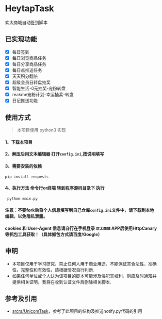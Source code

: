 # HeytapTask
欢太商城自动签到脚本


## 已实现功能

* [x] 每日签到
* [x] 每日浏览商品任务
* [x] 每日分享商品任务
* [x] 每日点推送任务
* [x] 天天积分翻倍
* [x] 超级会员日转盘抽奖
* [x] 智能生活-0元抽奖-宠粉转盘
* [x] reakme宠粉计划-幸运抽奖-转盘
* [x] 日记推送功能

## 使用方式
> 本项目使用 python3 实现
#### 1、下载本项目
#### 2、解压后用文本编辑器 打开`config.ini`,按说明填写
#### 3、需要安装的依赖
```
pip install requests 
```
#### 4、执行方法 命令行or终端 转到程序源码目录下 执行
```bash
 python main.py
```

#### 注意：不要fork后将个人信息填写到自己仓库`config.ini`文件中，请下载到本地编辑，以免隐私泄露。
#### cookies 和 User-Agent 信息请自行在手机登录 `欢太商城` APP后使用HttpCanary等抓包工具获取！（具体抓包方式请百度/Google）

## 申明

* 本项目仅用于学习研究，禁止任何人用于商业用途，不能保证其合法性，准确性，完整性和有效性，请根据情况自行判断.<br>
* 如果任何单位或个人认为该项目的脚本可能涉及侵犯其权利，则应及时通知并提供相关证明，我将在收到认证文件后删除相关脚本.

## 参考及引用

* [srcrs/UnicomTask](https://github.com/srcrs/UnicomTask)，参考了此项目的结构及推送notify.py代码的引用

